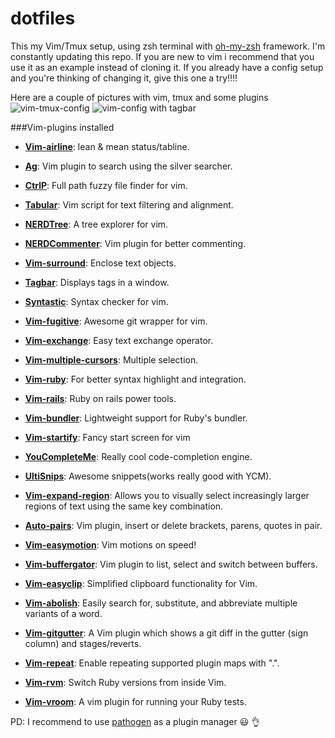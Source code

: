 dotfiles
========

This my Vim/Tmux setup, using zsh terminal with [oh-my-zsh](https://github.com/robbyrussell/oh-my-zsh) framework. I'm constantly updating this repo. If you are new to vim i recommend that you use it as an example instead of cloning it. If you already have a config setup and you're thinking of changing it, give this one a try!!!!

Here are a couple of pictures with vim, tmux and some plugins
![vim-tmux-config](https://github.com/kriox26/dotfiles/blob/master/imgs/vim-tmux-config.png)
![vim-config with tagbar](https://github.com/kriox26/dotfiles/blob/master/imgs/vim-config.png)

###Vim-plugins installed

* **[Vim-airline](https://github.com/bling/vim-airline)**:
lean & mean status/tabline. 

* **[Ag](https://github.com/ervandew/ag)**:
Vim plugin to search using the silver searcher. 

* **[CtrlP](https://github.com/kien/ctrlp.vim)**:
Full path fuzzy file finder for vim. 

* **[Tabular](https://github.com/godlygeek/tabular)**:
Vim script for text filtering and alignment. 

* **[NERDTree](https://github.com/scrooloose/nerdtree)**:
A tree explorer for vim. 

* **[NERDCommenter](https://github.com/scrooloose/nerdcommenter)**:
Vim plugin for better commenting. 

* **[Vim-surround](https://github.com/tpope/vim-surround)**:
Enclose text objects. 

* **[Tagbar](https://github.com/majutsushi/tagbar)**:
Displays tags in a window. 

* **[Syntastic](https://github.com/scrooloose/syntastic)**:
Syntax checker for vim. 

* **[Vim-fugitive](https://github.com/tpope/vim-fugitive)**:
Awesome git wrapper for vim. 

* **[Vim-exchange](https://github.com/tommcdo/vim-exchange)**:
Easy text exchange operator. 

* **[Vim-multiple-cursors](https://github.com/terryma/vim-multiple-cursors)**:
Multiple selection. 

* **[Vim-ruby](https://github.com/vim-ruby/vim-ruby)**:
For better syntax highlight and integration. 

* **[Vim-rails](https://github.com/tpope/vim-rails)**:
Ruby on rails power tools. 

* **[Vim-bundler](https://github.com/tpope/vim-bundler)**:
Lightweight support for Ruby's bundler. 

* **[Vim-startify](https://github.com/mhinz/vim-startify)**:
Fancy start screen for vim

* **[YouCompleteMe](https://github.com/Valloric/YouCompleteMe)**:
Really cool code-completion engine. 

* **[UltiSnips](https://github.com/SirVer/ultisnips)**:
Awesome snippets(works really good with YCM). 

* **[Vim-expand-region](https://github.com/terryma/vim-expand-region)**:
Allows you to visually select increasingly larger regions of text using the same key combination. 

* **[Auto-pairs](https://github.com/jiangmiao/auto-pairs)**: 
Vim plugin, insert or delete brackets, parens, quotes in pair.

* **[Vim-easymotion](https://github.com/Lokaltog/vim-easymotion)**:
Vim motions on speed! 

* **[Vim-buffergator](https://github.com/jeetsukumaran/vim-buffergator)**:
Vim plugin to list, select and switch between buffers. 

* **[Vim-easyclip](https://github.com/svermeulen/vim-easyclip)**:
Simplified clipboard functionality for Vim.

* **[Vim-abolish](https://github.com/tpope/vim-abolish)**:
Easily search for, substitute, and abbreviate multiple variants of a word.

* **[Vim-gitgutter](https://github.com/airblade/vim-gitgutter)**:
A Vim plugin which shows a git diff in the gutter (sign column) and stages/reverts.

* **[Vim-repeat](https://github.com/tpope/vim-repeat)**:
Enable repeating supported plugin maps with ".".

* **[Vim-rvm](https://github.com/tpope/vim-rvm)**:
Switch Ruby versions from inside Vim.

* **[Vim-vroom](https://github.com/skalnik/vim-vroom)**:
A vim plugin for running your Ruby tests.


PD: I recommend to use [pathogen](https://github.com/tpope/vim-pathogen) as a plugin manager :smiley: :ok_hand:
